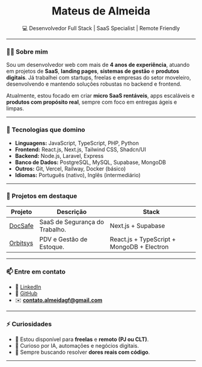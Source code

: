 <h1 align="center">Mateus de Almeida</h1>
<p align="center">💻 Desenvolvedor Full Stack | SaaS Specialist | Remote Friendly</p>

---

### 👨‍💼 Sobre mim

Sou um desenvolvedor web com mais de **4 anos de experiência**, atuando em projetos de **SaaS**, **landing pages**, **sistemas de gestão** e **produtos digitais**. Já trabalhei com startups, freelas e empresas do setor moveleiro, desenvolvendo e mantendo soluções robustas no backend e frontend.

Atualmente, estou focado em criar **micro SaaS rentáveis**, apps escaláveis e **produtos com propósito real**, sempre com foco em entregas ágeis e limpas.

---

### 🧰 Tecnologias que domino

- **Linguagens:** JavaScript, TypeScript, PHP, Python
- **Frontend:** React.js, Next.js, Tailwind CSS, Shadcn/UI
- **Backend:** Node.js, Laravel, Express
- **Banco de Dados:** PostgreSQL, MySQL, Supabase, MongoDB
- **Outros:** Git, Vercel, Railway, Docker (básico)
- **Idiomas:** Português (nativo), Inglês (intermediário)

---

### 🚀 Projetos em destaque

| Projeto | Descrição | Stack |
|--------|-----------|--------|
| [DocSafe](https://docsafe.app.br) | SaaS de Segurança do Trabalho. | Next.js + Supabase |
| [Orbitsys](https://orbitsys.com.br) | PDV e Gestão de Estoque. | React.js + TypeScript + MongoDB + Electron |

---

### 📫 Entre em contato

- 💼 [LinkedIn](https://linkedin.com/in/mateus-de-almeida-a66643329)
- 🐙 [GitHub](https://github.com/almeida-137)
- ✉️ **contato.almeidagf@gmail.com**

---

### ⚡ Curiosidades

- 🎯 Estou disponível para **freelas** e **remoto (PJ ou CLT)**.
- 🧪 Curioso por IA, automações e negócios digitais.
- 📌 Sempre buscando resolver **dores reais com código**.

---
